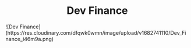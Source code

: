 <h1 align="center">Dev Finance</h1>
![Dev Finance](https://res.cloudinary.com/dfqwk0wmn/image/upload/v1682741110/Dev_Finance_i46m9a.png)
